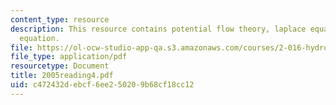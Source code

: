 ```yaml
---
content_type: resource
description: This resource contains potential flow theory, laplace equation, and bernoulli
  equation.
file: https://ol-ocw-studio-app-qa.s3.amazonaws.com/courses/2-016-hydrodynamics-13-012-fall-2005/c472432debcf6ee250209b68cf18cc12_2005reading4.pdf
file_type: application/pdf
resourcetype: Document
title: 2005reading4.pdf
uid: c472432d-ebcf-6ee2-5020-9b68cf18cc12
---
```

